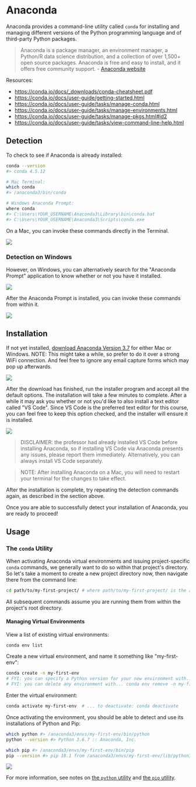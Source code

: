 # Anaconda

Anaconda provides a command-line utility called `conda` for installing and managing different versions of the Python programming language and of third-party Python packages.

> Anaconda is a package manager, an environment manager, a Python/R data science distribution, and a collection of over 1,500+ open source packages. Anaconda is free and easy to install, and it offers free community support. - [Anaconda website](https://docs.anaconda.com/anaconda/)

Resources:

  + https://conda.io/docs/_downloads/conda-cheatsheet.pdf
  + https://conda.io/docs/user-guide/getting-started.html
  + https://conda.io/docs/user-guide/tasks/manage-conda.html
  + https://conda.io/docs/user-guide/tasks/manage-environments.html
  + https://conda.io/docs/user-guide/tasks/manage-pkgs.html#id2
  + https://conda.io/docs/user-guide/tasks/view-command-line-help.html

## Detection

To check to see if Anaconda is already installed:

```sh
conda --version
#> conda 4.5.12

# Mac Terminal:
which conda
#> /anaconda3/bin/conda

# Windows Anaconda Prompt:
where conda
#> C:\Users\YOUR_USERNAME\Anaconda3\Library\bin\conda.bat
#> C:\Users\YOUR_USERNAME\Anaconda3\Scripts\conda.exe
```

On a Mac, you can invoke these commands directly in the Terminal.

![](/img/notes/anaconda/mac-terminal.png)

### Detection on Windows

However, on Windows, you can alternatively search for the "Anaconda Prompt" application to know whether or not you have it installed.

![](/img/notes/anaconda/windows-detecting-anaconda-prompt.png)

After the Anaconda Prompt is installed, you can invoke these commands from within it.

![](/img/notes/anaconda/windows-anaconda-prompt.png)

## Installation

If not yet installed, [download Anaconda Version 3.7](https://www.anaconda.com/download) for either Mac or Windows. NOTE: This might take a while, so prefer to do it over a strong WiFi connection. And feel free to ignore any email capture forms which may pop up afterwards.

![](/img/notes/anaconda/downloading-anaconda-windows.png)

After the download has finished, run the installer program and accept all the default options. The installation will take a few minutes to complete. After a while it may ask you whether or not you'd like to also install a text editor called "VS Code". Since VS Code is the preferred text editor for this course, you can feel free to keep this option checked, and the installer will ensure it is installed.

![](/img/notes/anaconda/anaconda-install-vs-code.png)

> DISCLAIMER: the professor had already installed VS Code before installing Anaconda, so if installing VS Code via Anaconda presents any issues, please report them immediately. Alternatively, you can always install VS Code separately.

> NOTE: After installing Anaconda on a Mac, you will need to restart your terminal for the changes to take effect.

After the installation is complete, try repeating the detection commands again, as described in the section above.

Once you are able to successfully detect your installation of Anaconda, you are ready to proceed!

## Usage

### The `conda` Utility

When activating Anaconda virtual environments and issuing project-specific `conda` commands, we generally want to do so within that project's directory. So let's take a moment to create a new project directory now, then navigate there from the command line:

```sh
cd path/to/my-first-project/ # where path/to/my-first-project/ is the actual path of your desired project directory
```

All subsequent commands assume you are running them from within the project's root directory.

#### Managing Virtual Environments

View a list of existing virtual environments:

```sh
conda env list
```

Create a new virtual environment, and name it something like "my-first-env":

```sh
conda create -n my-first-env
# FYI: you can specify a Python version for your new environment with... conda create -n my-first-env python=3.6
# FYI: you can delete any environment with... conda env remove -n my-first-env
```

Enter the virtual environment:

```sh
conda activate my-first-env  # ... to deactivate: conda deactivate
```

Once activating the environment, you should be able to detect and use its installations of Python and Pip:

```sh
which python #> /anaconda3/envs/my-first-env/bin/python
python --version #> Python 3.6.7 :: Anaconda, Inc.

which pip #> /anaconda3/envs/my-first-env/bin/pip
pip --version #> pip 18.1 from /anaconda3/envs/my-first-env/lib/python3.6/site-packages/pip (python 3.6)
```

![](/img/notes/anaconda/managing-envs.png)


For more information, see notes on [the `python` utility](/notes/python/python-cli.md) and [the `pip` utility](/notes/python/package-management.md).
